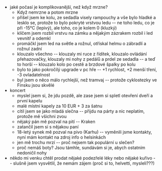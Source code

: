 - jaké počasí je komplikovanější, než když mrzne? 
    - Když nemrzne a potom mrzne
    - přišel jsem ke kolu, ze sedadla visely rampouchy a vše bylo hladké a lesklo se, protože to bylo pokryté vrstvou ledu -- ne toho ledu, co je při -15°C (lepivý), ale toho, co je kolem 0 (kluzký)
    - klíčem jsem rozbil vrstvu na zámku a nějakým zázrakem rozbil i led vevnitř a odemkl
    - promáčkl jsem led na světle a rožnul, otřískal helmu o zábradlí a rožnul zadní
    - klouzalo všechno -- klouzaly mi ruce z řídítek, klouzalo ovládání přehazovačky, klouzaly mi nohy z pedálů a prdel ze sedadla -- a teď to horší -- klouzalo kolo po cestě a brzdové špalky po kolu
    - bylo to jako pokročilý upgrade v pc hře -- +1 rychlost, +2 menší tření, -3 ovladatelnost
    - byl jsem o něco málo rychlejší, než tramvaj -- protože cyklostezky ve Finsku jsou skvělé
- koncert
    - myslel jsem si, že jdu pozdě, ale zase jsem si spletl otevření dveří a první kapelu
    - malé místní kapely za 10 EUR + 3 za šatnu
    - cítil jsem se jako mladá slečna -- přijdu na párty a nic neplatím, protože mě všichni zvou
    - nějaký pán mě pozval na pití -- Kraken
    - zatančil jsem si s nějakou paní
    - 18-letý synek mě pozval na pivo (Karhu)
        -- vyměnili jsme kontakty, nyní mám kontakt na zdroj info o helsinkách
    - jen mě trochu mrzí -- proč nejsem tak populární u slečen?
    - proč nemáš boty? Jsou támhle, sundávám si je, abych ostatním nedoničil nohy
- někdo mi venku chtěl prodat nějaké podezřelé léky nebo nějaké kuřivo -- slušně jsem vysvětlil, že nemám zájem (proč si to, helvetti, mysleli???) 

